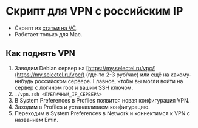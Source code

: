 # Скрипт для VPN с российским IP

- Скрипт из [статьи на VC](https://vc.ru/dev/66942-sozdaem-svoy-vpn-server-poshagovaya-instrukciya).
- Работает только для Mac.

## Как поднять VPN

1. Заводим Debian сервер на [https://my.selectel.ru/vpc/](https://my.selectel.ru/vpc/) (где-то 2-3 руб/час) или ещё на какому-нибудь российском сервере. Главное, чтобы вы могли войти на сервер с логином root и вашим SSH ключом. 
2. `./vpn.zsh <ПУБЛИЧНЫЙ_IP_СЕРВЕРА>`
3. В System Preferences в Profiles появится новая конфигурация VPN.
4. Заходим в Profiles и устанавливаем конфигурацию.
5. Переходим в System Preferences в Network и коннектимся к VPN с названием Emin.

